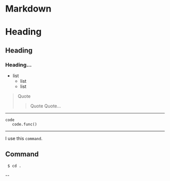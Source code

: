 # Markdown

# Heading
## Heading
### Heading...

- list
  - list
  - list

> Quote
>> Quote Quote...

----
    code
       code.func()
   
----

I use this `command`.



Command
--
     $ cd .
--
